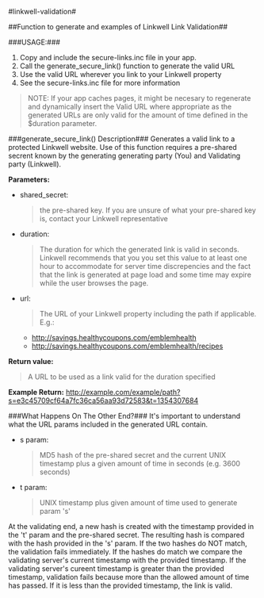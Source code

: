 #linkwell-validation#

##Function to generate and examples of Linkwell Link Validation##

###USAGE:###
1. Copy and include the secure-links.inc file in your app.
2. Call the generate_secure_link() function to generate the valid URL
3. Use the valid URL wherever you link to your Linkwell property
4. See the secure-links.inc file for more information

> NOTE:
> If your app caches pages, it might be necesary to regenerate and dynamically
> insert the Valid URL where appropriate as the generated URLs are only valid
> for the amount of time defined in the $duration parameter.

###generate_secure_link() Description###
Generates a valid link to a protected Linkwell website.
Use of this function requires a pre-shared secrent known by the generating
generating party (You) and Validating party (Linkwell).

**Parameters:**
  + shared_secret: 
    > the pre-shared key. If you are unsure of what your
    > pre-shared key is, contact your Linkwell representative
  
  + duration:      
    > The duration for which the generated link is valid in
    > seconds. Linkwell recommends that you you set this
    > value to at least one hour to accommodate for server time
    > discrepencies and the fact that the link is generated
    > at page load and some time may expire while the user
    > browses the page.
                  
  + url:           
    > The URL of your Linkwell property including the path if
    > applicable. E.g.:
                     
    + http://savings.healthycoupons.com/emblemhealth
    + http://savings.healthycoupons.com/emblemhealth/recipes

**Return value:**
> A URL to be used as a link valid for the duration
> specified


**Example Return:**   http://example.com/example/path?s=e3c45709cf64a7fc36ca56aa93d72583&t=1354307684

###What Happens On The Other End?###
It's important to understand what the URL params included in the generated URL
contain.
  + s param:
    > MD5 hash of the pre-shared secret and the current UNIX timestamp
    > plus a given amount of time in seconds (e.g. 3600 seconds)

  + t param:
    > UNIX timestamp plus given amount of time used to generate param 's'

At the validating end, a new hash is created with the timestamp provided in the
't' param and the pre-shared secret. The resulting hash is compared with the
hash provided in the 's' param. If the two hashes do NOT match, the
validation fails immediately. If the hashes do match we compare the validating
server's current timestamp with the provided timestamp. If the validating
server's cureent timestamp is greater than the provided timestamp, validation
fails because more than the allowed amount of time has passed. If it is less
than the provided timestamp, the link is valid.
